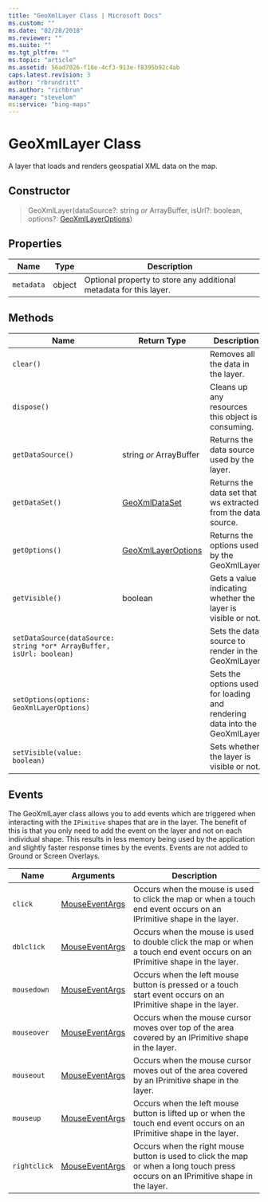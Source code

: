 ```yaml
---
title: "GeoXmlLayer Class | Microsoft Docs"
ms.custom: ""
ms.date: "02/28/2018"
ms.reviewer: ""
ms.suite: ""
ms.tgt_pltfrm: ""
ms.topic: "article"
ms.assetid: 56ad7026-f18e-4cf3-913e-f8395b92c4ab
caps.latest.revision: 3
author: "rbrundritt"
ms.author: "richbrun"
manager: "stevelom"
ms:service: "bing-maps"
---
```

# GeoXmlLayer Class
A layer that loads and renders geospatial XML data on the map.

## Constructor

> GeoXmlLayer(dataSource?: string *or* ArrayBuffer, isUrl?: boolean, options?: [GeoXmlLayerOptions](../v8-web-control/geoxmllayeroptions-object.md))

## Properties

| Name       | Type   | Description                                                        |
|------------|--------|--------------------------------------------------------------------|
| `metadata` | object | Optional property to store any additional metadata for this layer. |

## Methods

| Name                                                                 | Return Type             | Description                                                                |
|----------------------------------------------------------------------|-------------------------|----------------------------------------------------------------------------|
| `clear()`                                                            |                         | Removes all the data in the layer.                                         |
| `dispose()`                                                          |                         | Cleans up any resources this object is consuming.                          |
| `getDataSource()`                                                    | string *or* ArrayBuffer | Returns the data source used by the layer.                                 |
| `getDataSet()`                                                       | [GeoXmlDataSet](../v8-web-control/geoxmldataset-object.md)           | Returns the data set that ws extracted from the data source.               |
| `getOptions()`                                                       | [GeoXmlLayerOptions](../v8-web-control/geoxmllayeroptions-object.md)      | Returns the options used by the GeoXmlLayer.                               |
| `getVisible()`                                                       | boolean                 | Gets a value indicating whether the layer is visible or not.               |
| `setDataSource(dataSource: string *or* ArrayBuffer, isUrl: boolean)` |                         | Sets the data source to render in the GeoXmlLayer.                         |
| `setOptions(options: GeoXmlLayerOptions)`                            |                         | Sets the options used for loading and rendering data into the GeoXmlLayer. |
| `setVisible(value: boolean)`                                         |                         | Sets whether the layer is visible or not.                                  |

## Events ##

The GeoXmlLayer class allows you to add events which are triggered when interacting with the `IPimitive` shapes that are in the layer. The benefit of this is that you only need to add the event on the layer and not on each individual shape. This results in less memory being used by the application and slightly faster response times by the events. Events are not added to Ground or Screen Overlays.

| Name   | Arguments    | Description   |
|--------|--------------|---------------|
| `click`      | [MouseEventArgs](../v8-web-control/mouseeventargs-object.md) | Occurs when the mouse is used to click the map or when a touch end event occurs on an IPrimitive shape in the layer.               |
| `dblclick` | [MouseEventArgs](../v8-web-control/mouseeventargs-object.md)| Occurs when the mouse is used to double click the map or when a touch end event occurs on an IPrimitive shape in the layer. |
| `mousedown`  | [MouseEventArgs](../v8-web-control/mouseeventargs-object.md) | Occurs when the left mouse button is pressed or a touch start event occurs on an IPrimitive shape in the layer.                    |
| `mouseover`  | [MouseEventArgs](../v8-web-control/mouseeventargs-object.md) | Occurs when the mouse cursor moves over top of the area covered by an IPrimitive shape in the layer.                               |
| `mouseout`   | [MouseEventArgs](../v8-web-control/mouseeventargs-object.md) | Occurs when the mouse cursor moves out of the area covered by an IPrimitive shape in the layer.                                    |
| `mouseup`    | [MouseEventArgs](../v8-web-control/mouseeventargs-object.md) | Occurs when the left mouse button is lifted up or when the touch end event occurs on an IPrimitive shape in the layer.             |
| `rightclick` | [MouseEventArgs](../v8-web-control/mouseeventargs-object.md) | Occurs when the right mouse button is used to click the map or when a long touch press occurs on an IPrimitive shape in the layer. |
